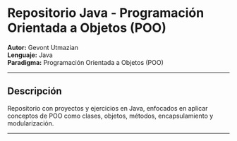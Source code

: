 # Repositorio Java - Programación Orientada a Objetos (POO)

**Autor:** Gevont Utmazian  
**Lenguaje:** Java  
**Paradigma:** Programación Orientada a Objetos (POO)  

---

## Descripción
Repositorio con proyectos y ejercicios en Java, enfocados en aplicar conceptos de POO como clases, objetos, métodos, encapsulamiento y modularización.

---
